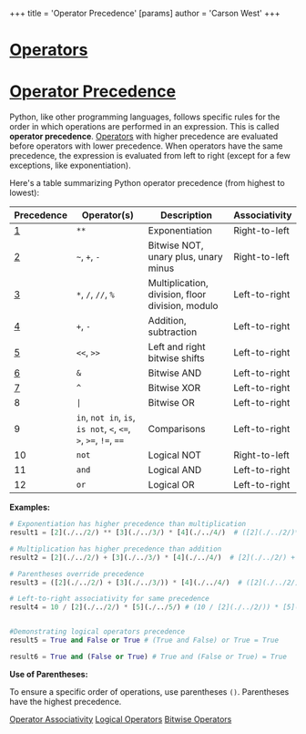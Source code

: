 +++
 title = 'Operator Precedence'
[params]
	author = 'Carson West'
+++
# [Operators](./../operators/)
# [Operator Precedence](./../operator-precedence/) 
Python, like other programming languages, follows specific rules for the order in which operations are performed in an expression. This is called **operator precedence**.  [Operators](./../operators/) with higher precedence are evaluated before operators with lower precedence.  When operators have the same precedence, the expression is evaluated from left to right (except for a few exceptions, like exponentiation).


Here's a table summarizing Python operator precedence (from highest to lowest):

| Precedence | Operator(s)             | Description                               | Associativity |
|------------|--------------------------|-------------------------------------------|-----------------|
| [1](./../1/)          | `**`                     | Exponentiation                             | Right-to-left   |
| [2](./../2/)          | `~`, `+`, `-`           | Bitwise NOT, unary plus, unary minus      | Right-to-left   |
| [3](./../3/)          | `*`, `/`, `//`, `%`      | Multiplication, division, floor division, modulo | Left-to-right  |
| [4](./../4/)          | `+`, `-`                 | Addition, subtraction                     | Left-to-right  |
| [5](./../5/)          | `<<`, `>>`               | Left and right bitwise shifts            | Left-to-right  |
| [6](./../6/)          | `&`                      | Bitwise AND                               | Left-to-right  |
| [7](./../7/)          | `^`                      | Bitwise XOR                               | Left-to-right  |
| 8          | `\|`                     | Bitwise OR                                | Left-to-right  |
| 9          | `in`, `not in`, `is`, `is not`, `<`, `<=`, `>`, `>=`, `!=`, `==` | Comparisons                               | Left-to-right  |
| 10         | `not`                    | Logical NOT                               | Right-to-left   |
| 11         | `and`                    | Logical AND                               | Left-to-right  |
| 12         | `or`                     | Logical OR                                | Left-to-right  |


**Examples:**

```python
# Exponentiation has higher precedence than multiplication
result1 = [2](./../2/) ** [3](./../3/) * [4](./../4/)  # ([2](./../2/)**[3](./../3/)) * [4](./../4/) = 32

# Multiplication has higher precedence than addition
result2 = [2](./../2/) + [3](./../3/) * [4](./../4/)  # [2](./../2/) + ([3](./../3/) * [4](./../4/)) = 14

# Parentheses override precedence
result3 = ([2](./../2/) + [3](./../3/)) * [4](./../4/)  # ([2](./../2/) + [3](./../3/)) * [4](./../4/) = 20

# Left-to-right associativity for same precedence
result4 = 10 / [2](./../2/) * [5](./../5/) # (10 / [2](./../2/)) * [5](./../5/) = 25


#Demonstrating logical operators precedence
result5 = True and False or True # (True and False) or True = True

result6 = True and (False or True) # True and (False or True) = True
```

**Use of Parentheses:**

To ensure a specific order of operations, use parentheses `()`. Parentheses have the highest precedence.

[Operator Associativity](./../operator-associativity/)
[Logical Operators](./../logical-operators/)
[Bitwise Operators](./../bitwise-operators/)

